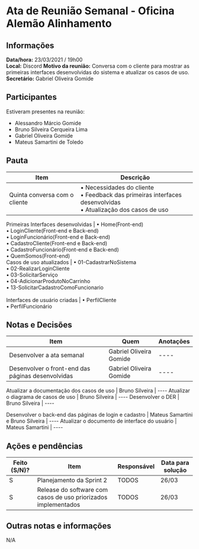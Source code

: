# Ata de Reunião Semanal - Oficina Alemão Alinhamento

## Informações
**Data/hora:** 23/03/2021 / 19h00  
**Local:** Discord
**Motivo da reunião:** Conversa com o cliente para mostrar as primeiras interfaces desenvolvidas do sistema e atualizar os casos de uso.
**Secretário:** Gabriel Oliveira Gomide 

## Participantes
Estiveram presentes na reunião:
- Alessandro Márcio Gomide
- Bruno Silveira Cerqueira Lima
- Gabriel Oliveira Gomide
- Mateus Samartini de Toledo

## Pauta

Item | Descrição
---- | ----
Quinta conversa com o cliente | • Necessidades do cliente <br> • Feedback das primeiras interfaces desenvolvidas <br> • Atualização dos casos de uso <br> 

Primeiras Interfaces desenvolvidas | • Home(Front-end) <br> • LoginCliente(Front-end e Back-end) <br> • LoginFuncionário(Front-end e Back-end) <br> • CadastroCliente(Front-end e Back-end) <br> • CadastroFuncionário(Front-end e Back-end) <br> • QuemSomos(Front-end) <br> 
Casos de uso atualizados | • 01-CadastrarNoSistema <br> • 02-RealizarLoginCliente <br> • 03-SolicitarServiço<br> • 04-AdicionarProdutoNoCarrinho <br> • 13-SolicitarCadastroComoFuncionario <br>  
Interfaces de usuário criadas |  • PerfilCliente <br> • PerfilFuncionário <br> 



## Notas e Decisões
Item | Quem | Anotações 
---- | -------- | ----
Desenvolver a ata semanal | Gabriel Oliveira Gomide | ---- 
Desenvolver o front-end das páginas desenvolvidas | Gabriel Oliveira Gomide | ----

Atualizar a documentação dos casos de uso | Bruno Silveira | ----
Atualizar o diagrama de casos de uso | Bruno Silveira | ----
Desenvolver o DER | Bruno Silveira | ----

Desenvolver o back-end das páginas de login e cadastro | Mateus Samartini e Bruno Silveira | ----
Atualizar o documento de interface do usuário | Mateus Samartini | ---- 


## Ações e pendências
Feito (S/N)? | Item | Responsável | Data para solução 
---- | -------- | -------- | ----
S | Planejamento da Sprint 2 | TODOS | 26/03 
S | Release do software com casos de uso priorizados implementados | TODOS | 26/03 

## Outras notas e informações
N/A

